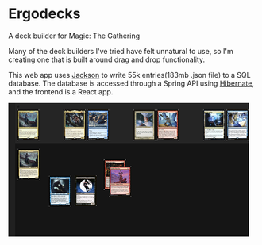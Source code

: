 # Ergodecks
A deck builder for Magic: The Gathering

Many of the deck builders I've tried have felt unnatural to use, so I'm creating one that is built around drag and drop functionality.

This web app uses [Jackson](https://github.com/FasterXML/jackson) to write 55k entries(183mb .json file) to a SQL database. The database is accessed through a Spring API using [Hibernate](https://github.com/hibernate), and the frontend is a React app.

![Current State](/currentstate.png)
